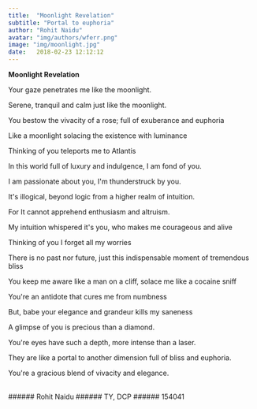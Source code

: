 ```yaml
---
title:  "Moonlight Revelation"
subtitle: "Portal to euphoria"
author: "Rohit Naidu"
avatar: "img/authors/wferr.png"
image: "img/moonlight.jpg"
date:   2018-02-23 12:12:12
---
```


**Moonlight Revelation**

Your gaze penetrates me like the moonlight. 

Serene, tranquil and calm just like the moonlight.

You bestow the vivacity of a rose; full of exuberance and euphoria

Like a moonlight solacing the existence with luminance

Thinking of you teleports me to Atlantis

In this world full of luxury and indulgence, I am fond of you.

I am passionate about you, I'm thunderstruck by you.

It's illogical, beyond logic from a higher realm of intuition. 

For It cannot apprehend enthusiasm and altruism.

My intuition whispered it's you, who makes me courageous and alive

Thinking of you I forget all my worries

There is no past nor future, just this indispensable moment of tremendous bliss

You keep me aware like a man on a cliff, solace me like a cocaine sniff

You're an antidote that cures me from numbness

But, babe your elegance and grandeur kills my saneness

A glimpse of you is precious than a diamond.

You're eyes have such a depth, more intense than a laser.

They are like a portal to another dimension full of bliss and euphoria. 

You're a gracious blend of vivacity and elegance.

<br>
###### Rohit Naidu
###### TY, DCP
###### 154041
